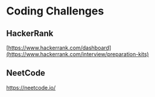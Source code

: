 # Coding Challenges

## HackerRank

[https://www.hackerrank.com/dashboard](https://www.hackerrank.com/interview/preparation-kits)

## NeetCode

https://neetcode.io/
